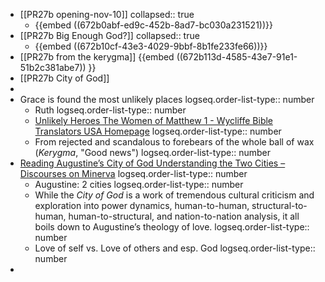 - [[PR27b opening-nov-10]]
  collapsed:: true
	- {{embed ((672b0abf-ed9c-452b-8ad7-bc030a231521))}}
- [[PR27b Big Enough God?]]
  collapsed:: true
	- {{embed ((672b10cf-43e3-4029-9bbf-8b1fe233fe66))}}
- [[PR27b from the kerygma]] {{embed ((672b113d-4585-43e7-91e1-51b2c381abe7)) }}
- [[PR27b City of God]]
-
- Grace is found the most unlikely places
  logseq.order-list-type:: number
	- Ruth
	  logseq.order-list-type:: number
	- [Unlikely Heroes The Women of Matthew 1 - Wycliffe Bible Translators USA Homepage](https://www.wycliffe.org/blog/posts/unlikely-heroes-the-women-of-matthew-1)
	  logseq.order-list-type:: number
	- From rejected and scandalous to forebears of the whole ball of wax (*Kerygma*, "Good news")
	  logseq.order-list-type:: number
- [Reading Augustine’s City of God Understanding the Two Cities – Discourses on Minerva](https://minervawisdom.com/2024/03/15/reading-augustines-city-of-god-understanding-the-two-cities/)
  logseq.order-list-type:: number
	- Augustine: 2 cities
	  logseq.order-list-type:: number
	- While the *City of God* is a work of tremendous cultural criticism and exploration into power dynamics, human-to-human, structural-to-human, human-to-structural, and nation-to-nation analysis, it all boils down to Augustine’s theology of love.
	  logseq.order-list-type:: number
	- Love of self vs. Love of others and esp. God
	  logseq.order-list-type:: number
-